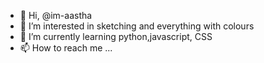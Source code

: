 - 👋 Hi, @im-aastha
- 👀 I’m interested in sketching and everything with colours
- 🌱 I’m currently learning python,javascript, CSS
- 📫 How to reach me ...

<!---
im-aastha/im-aastha is a ✨ special ✨ repository because its `README.md` (this file) appears on your GitHub profile.
You can click the Preview link to take a look at your changes.
--->
